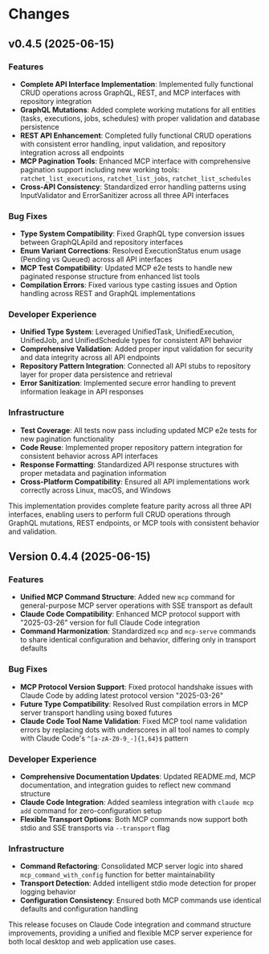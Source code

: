 # Changes

## v0.4.5 (2025-06-15)

### Features
- **Complete API Interface Implementation**: Implemented fully functional CRUD operations across GraphQL, REST, and MCP interfaces with repository integration
- **GraphQL Mutations**: Added complete working mutations for all entities (tasks, executions, jobs, schedules) with proper validation and database persistence
- **REST API Enhancement**: Completed fully functional CRUD operations with consistent error handling, input validation, and repository integration across all endpoints
- **MCP Pagination Tools**: Enhanced MCP interface with comprehensive pagination support including new working tools: `ratchet_list_executions`, `ratchet_list_jobs`, `ratchet_list_schedules`
- **Cross-API Consistency**: Standardized error handling patterns using InputValidator and ErrorSanitizer across all three API interfaces

### Bug Fixes
- **Type System Compatibility**: Fixed GraphQL type conversion issues between GraphQLApiId and repository interfaces
- **Enum Variant Corrections**: Resolved ExecutionStatus enum usage (Pending vs Queued) across all API interfaces
- **MCP Test Compatibility**: Updated MCP e2e tests to handle new paginated response structure from enhanced list tools
- **Compilation Errors**: Fixed various type casting issues and Option<String> handling across REST and GraphQL implementations

### Developer Experience
- **Unified Type System**: Leveraged UnifiedTask, UnifiedExecution, UnifiedJob, and UnifiedSchedule types for consistent API behavior
- **Comprehensive Validation**: Added proper input validation for security and data integrity across all API endpoints
- **Repository Pattern Integration**: Connected all API stubs to repository layer for proper data persistence and retrieval
- **Error Sanitization**: Implemented secure error handling to prevent information leakage in API responses

### Infrastructure
- **Test Coverage**: All tests now pass including updated MCP e2e tests for new pagination functionality
- **Code Reuse**: Implemented proper repository pattern integration for consistent behavior across API interfaces
- **Response Formatting**: Standardized API response structures with proper metadata and pagination information
- **Cross-Platform Compatibility**: Ensured all API implementations work correctly across Linux, macOS, and Windows

This implementation provides complete feature parity across all three API interfaces, enabling users to perform full CRUD operations through GraphQL mutations, REST endpoints, or MCP tools with consistent behavior and validation.

## Version 0.4.4 (2025-06-15)

### Features
- **Unified MCP Command Structure**: Added new `mcp` command for general-purpose MCP server operations with SSE transport as default
- **Claude Code Compatibility**: Enhanced MCP protocol support with "2025-03-26" version for full Claude Code integration
- **Command Harmonization**: Standardized `mcp` and `mcp-serve` commands to share identical configuration and behavior, differing only in transport defaults

### Bug Fixes
- **MCP Protocol Version Support**: Fixed protocol handshake issues with Claude Code by adding latest protocol version "2025-03-26"
- **Future Type Compatibility**: Resolved Rust compilation errors in MCP server transport handling using boxed futures
- **Claude Code Tool Name Validation**: Fixed MCP tool name validation errors by replacing dots with underscores in all tool names to comply with Claude Code's `^[a-zA-Z0-9_-]{1,64}$` pattern

### Developer Experience
- **Comprehensive Documentation Updates**: Updated README.md, MCP documentation, and integration guides to reflect new command structure
- **Claude Code Integration**: Added seamless integration with `claude mcp add` command for zero-configuration setup
- **Flexible Transport Options**: Both MCP commands now support both stdio and SSE transports via `--transport` flag

### Infrastructure
- **Command Refactoring**: Consolidated MCP server logic into shared `mcp_command_with_config` function for better maintainability
- **Transport Detection**: Added intelligent stdio mode detection for proper logging behavior
- **Configuration Consistency**: Ensured both MCP commands use identical defaults and configuration handling

This release focuses on Claude Code integration and command structure improvements, providing a unified and flexible MCP server experience for both local desktop and web application use cases.
